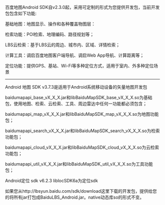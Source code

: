 百度地图Android SDK自v2.3.0起，采用可定制的形式为您提供开发包，当前开发包包含如下功能:

基础地图：地图显示、操作和各种覆盖物图层：

检索功能：POI检索、地理编码、路径规划等；

LBS云检索：基于LBS云的周边、城市内、区域、详情检索；

计算工具：调启百度地图客户端导航、调启Web App导航、计算距离等；

定位功能：提供GPS、基站、Wi-Fi等多种定位方式，适用于室内、外多种定位场景

------------------------------------------------------------------------------------------------
Android 地图 SDK v3.7.3是适用于Android系统移动设备的矢量地图开发包

baidumapapi_base_vX_X_X.jar和libBaiduMapSDK_base_vX_X_X.so为基础包，使用地图、检索、云检索、工具、周边雷达中任何一功能都必须包含；

baidumapapi_map_vX_X_X.jar和libBaiduMapSDK_map_vX_X_X.so为地图功能包；

baidumapapi_search_vX_X_X.jar和libBaiduMapSDK_search_vX_X_X.so为检索功能包；


baidumapapi_cloud_vX_X_X.jar和libBaiduMapSDK_cloud_vX_X_X.so为云检索功能包；

baidumapapi_util_vX_X_X.jar和libBaiduMapSDK_util_vX_X_X.so为工具功能包；

Android定位 sdk v6.2.3
liblocSDK6a为定位sdk

如果您从http://lbsyun.baidu.com/sdk/download这里下载的开发包，提供给您的将所有jar打包成BaiduLBS_Android.jar。native动态库so的形式不变。
